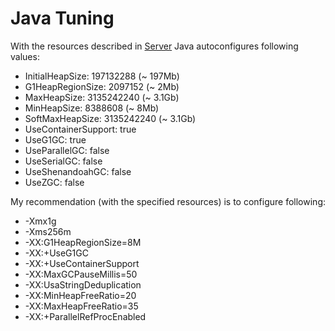 # Java Tuning

With the resources described in [Server](Server.md#resources) Java autoconfigures following values:

- InitialHeapSize: 197132288 (~ 197Mb)
- G1HeapRegionSize: 2097152 (~ 2Mb)
- MaxHeapSize: 3135242240 (~ 3.1Gb)
- MinHeapSize: 8388608 (~ 8Mb)
- SoftMaxHeapSize: 3135242240 (~ 3.1Gb)
- UseContainerSupport: true
- UseG1GC: true
- UseParallelGC: false
- UseSerialGC: false
- UseShenandoahGC: false
- UseZGC: false

My recommendation (with the specified resources) is to configure following:

- -Xmx1g
- -Xms256m
- -XX:G1HeapRegionSize=8M
- -XX:+UseG1GC
- -XX:+UseContainerSupport
- -XX:MaxGCPauseMillis=50
- -XX:UsaStringDeduplication
- -XX:MinHeapFreeRatio=20
- -XX:MaxHeapFreeRatio=35
- -XX:+ParallelRefProcEnabled
